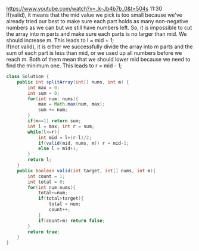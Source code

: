 https://www.youtube.com/watch?v=_k-Jb4b7b_0&t=504s   11:30  
If(valid), it means that the mid value we pick is too small because we've already tried our best to make sure each part holds as many non-negative numbers as we can but we still have numbers left. So, it is impossible to cut the array into m parts and make sure each parts is no larger than mid. We should increase m. This leads to l = mid + 1;  
If(not valid), it is either we successfully divide the array into m parts and the sum of each part is less than mid, or we used up all numbers before we reach m. Both of them mean that we should lower mid because we need to find the minimum one. This leads to r = mid - 1;  
```java
class Solution {
    public int splitArray(int[] nums, int m) {
        int max = 0;
        int sum = 0;
        for(int num: nums){
            max = Math.max(num, max);
            sum += num;
        }
        if(m==1) return sum;
        int l = max; int r = sum;
        while(l<=r){
            int mid = l+(r-l)/2;
            if(valid(mid, nums, m)) r = mid-1;
            else l = mid+1;
        }
        return l;
    }
    public boolean valid(int target, int[] nums, int m){
        int count = 1;
        int total = 0;
        for(int num:nums){
            total+=num;
            if(total>target){
                total = num;
                count++;
            }
            if(count>m) return false;
        }
        return true;
    }
}
```
